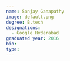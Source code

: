 ```yaml
---
name: Sanjay Ganapathy
image: default.png
degree: B.tech
designations: 
  - Google Hyderabad
graduated year: 2016
bio:
type: 
---
```

